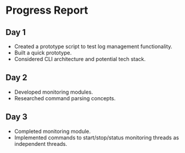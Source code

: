 # Progress Report  

## Day 1  
- Created a prototype script to test log management functionality.  
- Built a quick prototype.  
- Considered CLI architecture and potential tech stack.  

## Day 2  
- Developed monitoring modules.  
- Researched command parsing concepts.  

## Day 3  
- Completed monitoring module.  
- Implemented commands to start/stop/status monitoring threads as independent threads.  
